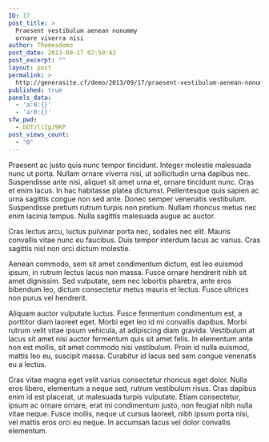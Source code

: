 ```yaml
---
ID: 17
post_title: >
  Praesent vestibulum aenean nonummy
  ornare viverra nisi
author: Themesdemo
post_date: 2013-09-17 02:50:42
post_excerpt: ""
layout: post
permalink: >
  http://generasite.cf/demo/2013/09/17/praesent-vestibulum-aenean-nonummy-ornare-viverra-nisi/
published: true
panels_data:
  - 'a:0:{}'
  - 'a:0:{}'
sfw_pwd:
  - bOTzliIgJ9KP
post_views_count:
  - "0"
---
```

Praesent ac justo quis nunc tempor tincidunt. Integer molestie malesuada nunc ut porta. Nullam ornare viverra nisi, ut sollicitudin urna dapibus nec. Suspendisse ante nisi, aliquet sit amet urna et, ornare tincidunt nunc. Cras et enim lacus. In hac habitasse platea dictumst. Pellentesque quis sapien ac urna sagittis congue non sed ante.
Donec semper venenatis vestibulum. Suspendisse pretium rutrum turpis non pretium. Nullam rhoncus metus nec enim lacinia tempus. Nulla sagittis malesuada augue ac auctor.

Cras lectus arcu, luctus pulvinar porta nec, sodales nec elit. Mauris convallis vitae nunc eu faucibus. Duis tempor interdum lacus ac varius. Cras sagittis nisl non orci dictum molestie.

<span class="colortext">Aenean commodo</span>, sem sit amet condimentum dictum, est leo euismod ipsum, in rutrum lectus lacus non massa. Fusce ornare hendrerit nibh sit amet dignissim. Sed vulputate, sem nec lobortis pharetra, ante eros bibendum leo, dictum consectetur metus mauris et lectus. Fusce ultrices non purus vel hendrerit.

<span class="colortext">Aliquam auctor vulputate luctus.</span> Fusce fermentum condimentum est, a porttitor diam laoreet eget. Morbi eget leo id mi convallis dapibus. Morbi rutrum velit vitae ipsum vehicula, at adipiscing diam gravida. Vestibulum at lacus sit amet nisi auctor fermentum quis sit amet felis. In elementum ante non est mollis, sit amet commodo nisi vestibulum. Proin id nulla euismod, mattis leo eu, suscipit massa. Curabitur id lacus sed sem congue venenatis eu a lectus.

Cras vitae magna eget velit varius consectetur rhoncus eget dolor. Nulla eros libero, elementum a neque sed, rutrum vestibulum risus. Cras dapibus enim id est placerat, ut malesuada turpis vulputate. Etiam consectetur, ipsum ac ornare ornare, erat mi condimentum justo, non feugiat nibh nulla vitae neque. Fusce mollis, neque ut cursus laoreet, nibh ipsum porta nisi, vel mattis eros orci eu neque. In accumsan lacus vel dolor convallis elementum.